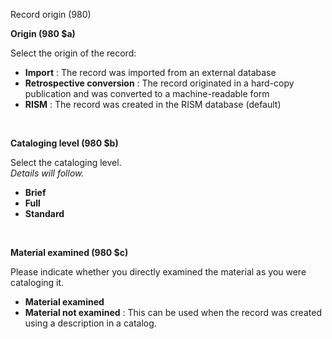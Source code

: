 Record origin (980)

**Origin (980 $a)**

Select the origin of the record:

- **Import** : The record was imported from an external database
- **Retrospective conversion** : The record originated in a hard-copy publication and was converted to a machine-readable form
- **RISM** : The record was created in the RISM database (default)

**&nbsp;**

**Cataloging level (980 $b)**

Select the cataloging level.   
_Details will follow._

- **Brief**
- **Full**
- **Standard** 

**&nbsp;**

**Material examined (980 $c)**

Please indicate whether you directly examined the material as you were cataloging it.

- **Material examined**
- **Material not examined** : This can be used when the record was created using a description in a catalog.